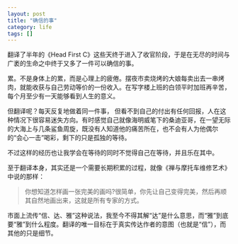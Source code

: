```yaml
---
layout: post
title: "确信的事"
category: life
tags: []
---
```



翻译了半年的《Head First C》这些天终于进入了收官阶段，于是在无尽的时间与广袤的生命之中终于又多了一件可以确信的事。


累。不是身体上的累，而是心理上的疲倦。摆夜市卖烧烤的大娘每卖出去一串烤肉，就能收获与自己劳动等价的一份收入。在写字楼上班的白领平时加班再辛苦，每个月至少有一天能够看到人生的意义。


但翻译呢？每天反复地做着同一件事， 但看不到自己的付出有任何回报，人在这种情况下很容易迷失方向。有时感觉自己就像海明威笔下的桑迪亚哥，在一望无际的大海上与几条鲨鱼周旋，既没有人知道他的痛苦所在，也不会有人为他偶尔的“会心一击”喝彩，剩下的只是孤独的等待。


不过这样的经历也让我学会在等待的同时不觉得自己在等待，并且乐在其中。


至于翻译本身，其实还是一个需要长期积累的过程，就像《禅与摩托车维修艺术》中说的那样：


> 你想知道怎样画一张完美的画吗?很简单，你先让自己变得完美，然后再顺其自然地画出来，这就是所有专家的方式。


市面上流传“信、达、雅”这种说法，我至今不得其解“达”是什么意思，而“雅”到底要“雅”到什么程度。翻译的唯一目标在于真实传达作者的意图（也就是“信”），而其他的只是细节。

